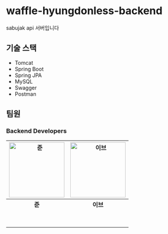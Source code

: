 # waffle-hyungdonless-backend

sabujak api 서버입니다

## 기술 스택

- Tomcat
- Spring Boot
- Spring JPA
- MySQL
- Swagger
- Postman

## 팀원
### Backend Developers
<div align="center">

| <img src="https://github.com/user-attachments/assets/6e521cc2-58d7-47d9-9740-3e1e654f17f2" width="150" height="150" alt="준"/> | <img src="https://github.com/user-attachments/assets/304960b4-c38d-4c24-a9d5-c6ec61891d33" width="150" height="150" alt="이브"/> |
|:---:|:---:|
| **준** | **이브** |
| <br/> <br/> | <br/> <br/> |

</div>
